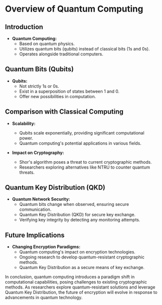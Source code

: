 # Overview of Quantum Computing

## Introduction

- **Quantum Computing:**
	- Based on quantum physics.
	- Utilizes quantum bits (qubits) instead of classical bits (1s and 0s).
	- Operates alongside traditional computers.

## Quantum Bits (Qubits)

- **Qubits:**
	- Not strictly 1s or 0s.
	- Exist in a superposition of states between 1 and 0.
	- Offer new possibilities in computation.

## Comparison with Classical Computing

- **Scalability:**
	- Qubits scale exponentially, providing significant computational power.
	- Quantum computing's potential applications in various fields.

- **Impact on Cryptography:**
	- Shor's algorithm poses a threat to current cryptographic methods.
	- Researchers exploring alternatives like NTRU to counter quantum threats.

## Quantum Key Distribution (QKD)

- **Quantum Network Security:**
	- Quantum bits change when observed, ensuring secure communication.
	- Quantum Key Distribution (QKD) for secure key exchange.
	- Verifying key integrity by detecting any monitoring attempts.

## Future Implications

- **Changing Encryption Paradigms:**
	- Quantum computing's impact on encryption technologies.
	- Ongoing research to develop quantum-resistant cryptographic methods.
	- Quantum Key Distribution as a secure means of key exchange.

In conclusion, quantum computing introduces a paradigm shift in computational capabilities, posing challenges to existing cryptographic methods. As researchers explore quantum-resistant solutions and leverage Quantum Key Distribution, the future of encryption will evolve in response to advancements in quantum technology.
